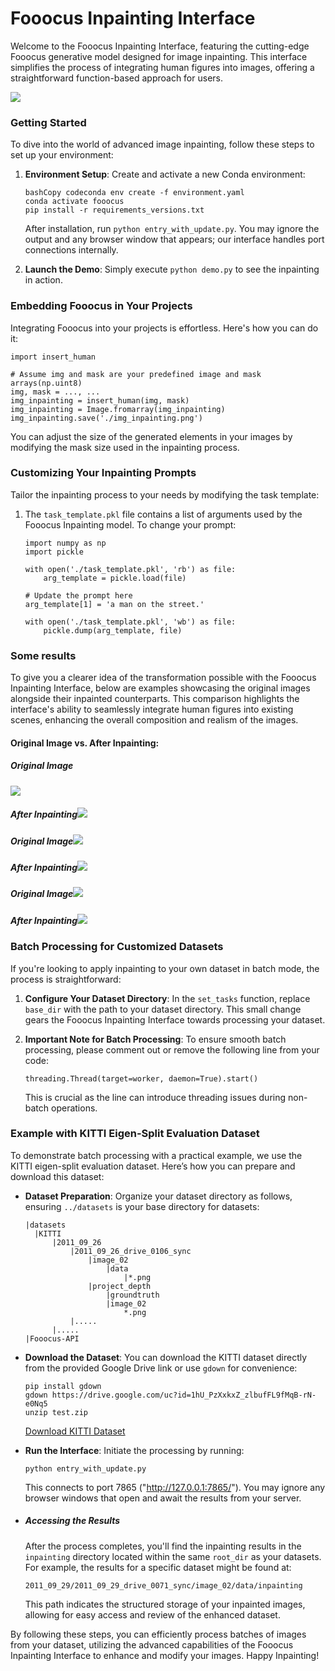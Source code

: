 # Fooocus Inpainting Interface

Welcome to the Fooocus Inpainting Interface, featuring the cutting-edge Fooocus generative model designed for image inpainting. This interface simplifies the process of integrating human figures into images, offering a straightforward function-based approach for users.

![](./example/0.png)

### Getting Started

To dive into the world of advanced image inpainting, follow these steps to set up your environment:

1. **Environment Setup**: Create and activate a new Conda environment:

   ```
   bashCopy codeconda env create -f environment.yaml
   conda activate fooocus
   pip install -r requirements_versions.txt
   ```

   After installation, run `python entry_with_update.py`. You may ignore the output and any browser window that appears; our interface handles port connections internally.

2. **Launch the Demo**: Simply execute `python demo.py` to see the inpainting in action.

### Embedding Fooocus in Your Projects

Integrating Fooocus into your projects is effortless. Here's how you can do it:

```
import insert_human

# Assume img and mask are your predefined image and mask arrays(np.uint8)
img, mask = ..., ...
img_inpainting = insert_human(img, mask)
img_inpainting = Image.fromarray(img_inpainting)
img_inpainting.save('./img_inpainting.png')
```

You can adjust the size of the generated elements in your images by modifying the mask size used in the inpainting process.

### Customizing Your Inpainting Prompts

Tailor the inpainting process to your needs by modifying the task template:

1. The `task_template.pkl` file contains a list of arguments used by the Fooocus Inpainting model. To change your prompt:

   ```
   import numpy as np
   import pickle
   
   with open('./task_template.pkl', 'rb') as file:
       arg_template = pickle.load(file)
   
   # Update the prompt here
   arg_template[1] = 'a man on the street.'
   
   with open('./task_template.pkl', 'wb') as file:
       pickle.dump(arg_template, file)
   ```

### Some results

To give you a clearer idea of the transformation possible with the Fooocus Inpainting Interface, below are examples showcasing the original images alongside their inpainted counterparts. This comparison highlights the interface's ability to seamlessly integrate human figures into existing scenes, enhancing the overall composition and realism of the images.

#### Original Image vs. After Inpainting:

##### Original Image

![](./example/1.png)

##### After Inpainting![](./example/1_inpainting.png)

##### Original Image![](./example/2.png)

##### After Inpainting![](./example/2_inpainting.png)

##### Original Image![](./example/3.png)

##### After Inpainting![](./example/3_inpainting.png)

### Batch Processing for Customized Datasets

If you're looking to apply inpainting to your own dataset in batch mode, the process is straightforward:

1. **Configure Your Dataset Directory**: In the `set_tasks` function, replace `base_dir` with the path to your dataset directory. This small change gears the Fooocus Inpainting Interface towards processing your dataset.

2. **Important Note for Batch Processing**: To ensure smooth batch processing, please comment out or remove the following line from your code:

   ```
   threading.Thread(target=worker, daemon=True).start()
   ```

   This is crucial as the line can introduce threading issues during non-batch operations.

### Example with KITTI Eigen-Split Evaluation Dataset

To demonstrate batch processing with a practical example, we use the KITTI eigen-split evaluation dataset. Here’s how you can prepare and download this dataset:

- **Dataset Preparation**: Organize your dataset directory as follows, ensuring `../datasets` is your base directory for datasets:

  ```
  |datasets
    |KITTI
    	|2011_09_26
    		|2011_09_26_drive_0106_sync
    			|image_02
    				|data
    					|*.png
    			|project_depth
    				|groundtruth
    				|image_02
    					*.png
    		|.....
    	|.....	
  |Fooocus-API
  ```

- **Download the Dataset**: You can download the KITTI dataset directly from the provided Google Drive link or use `gdown` for convenience:

  ```
  pip install gdown
  gdown https://drive.google.com/uc?id=1hU_PzXxkxZ_zlbufFL9fMqB-rN-e0Nq5
  unzip test.zip
  ```

  [Download KITTI Dataset](https://drive.google.com/file/d/1hU_PzXxkxZ_zlbufFL9fMqB-rN-e0Nq5/view)

- **Run the Interface**: Initiate the processing by running:

  ```
  python entry_with_update.py
  ```

  This connects to port 7865 ("http://127.0.0.1:7865/"). You may ignore any browser windows that open and await the results from your server.

- ##### Accessing the Results

  After the process completes, you'll find the inpainting results in the `inpainting` directory located within the same `root_dir` as your datasets. For example, the results for a specific dataset might be found at:

  ```
  2011_09_29/2011_09_29_drive_0071_sync/image_02/data/inpainting
  ```

  This path indicates the structured storage of your inpainted images, allowing for easy access and review of the enhanced dataset.




By following these steps, you can efficiently process batches of images from your dataset, utilizing the advanced capabilities of the Fooocus Inpainting Interface to enhance and modify your images. Happy Inpainting! 
